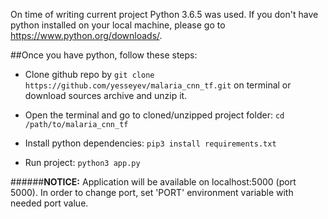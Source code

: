 On time of writing current project Python 3.6.5 was used.
If you don't have python installed on your local machine, please go to https://www.python.org/downloads/.

##Once you have python, follow these steps:

* Clone github repo by
`git clone  https://github.com/yesseyev/malaria_cnn_tf.git` on terminal or download sources archive and unzip it.

* Open the terminal and go to cloned/unzipped project folder:
`cd /path/to/malaria_cnn_tf`

* Install python dependencies:
`pip3 install requirements.txt`

* Run project:
`python3 app.py`

######**NOTICE:** Application will be available on localhost:5000 (port 5000). In order to change port, set 'PORT' environment variable with needed port value.